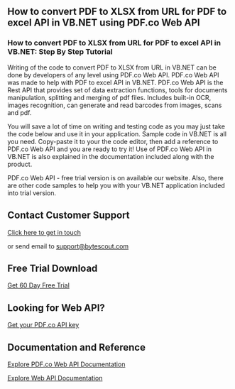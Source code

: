 ## How to convert PDF to XLSX from URL for PDF to excel API in VB.NET using PDF.co Web API

### How to convert PDF to XLSX from URL for PDF to excel API in VB.NET: Step By Step Tutorial

Writing of the code to convert PDF to XLSX from URL in VB.NET can be done by developers of any level using PDF.co Web API. PDF.co Web API was made to help with PDF to excel API in VB.NET. PDF.co Web API is the Rest API that provides set of data extraction functions, tools for documents manipulation, splitting and merging of pdf files. Includes built-in OCR, images recognition, can generate and read barcodes from images, scans and pdf.

You will save a lot of time on writing and testing code as you may just take the code below and use it in your application. Sample code in VB.NET is all you need. Copy-paste it to your the code editor, then add a reference to PDF.co Web API and you are ready to try it! Use of PDF.co Web API in VB.NET is also explained in the documentation included along with the product.

PDF.co Web API - free trial version is on available our website. Also, there are other code samples to help you with your VB.NET application included into trial version.

## Contact Customer Support

[Click here to get in touch](https://bytescout.zendesk.com/hc/en-us/requests/new?subject=PDF.co%20Web%20API%20Question)

or send email to [support@bytescout.com](mailto:support@bytescout.com?subject=PDF.co%20Web%20API%20Question) 

## Free Trial Download

[Get 60 Day Free Trial](https://bytescout.com/download/web-installer?utm_source=github-readme)

## Looking for Web API? 

[Get your PDF.co API key](https://pdf.co/documentation/api?utm_source=github-readme)

## Documentation and Reference

[Explore PDF.co Web API Documentation](https://bytescout.com/documentation/index.html?utm_source=github-readme)

[Explore Web API Documentation](https://pdf.co/documentation/api?utm_source=github-readme)